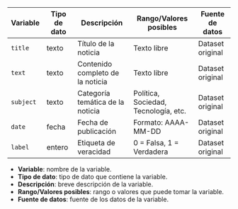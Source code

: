 | Variable | Tipo de dato | Descripción | Rango/Valores posibles | Fuente de datos |
|----------|--------------|-------------|-------------------------|-----------------|
| `title`  | texto        | Título de la noticia | Texto libre | Dataset original |
| `text`   | texto        | Contenido completo de la noticia | Texto libre | Dataset original |
| `subject`| texto        | Categoría temática de la noticia | Política, Sociedad, Tecnología, etc. | Dataset original |
| `date`   | fecha        | Fecha de publicación | Formato: AAAA-MM-DD | Dataset original |
| `label`  | entero       | Etiqueta de veracidad | 0 = Falsa, 1 = Verdadera | Dataset original |


- **Variable**: nombre de la variable.
- **Tipo de dato**: tipo de dato que contiene la variable.
- **Descripción**: breve descripción de la variable.
- **Rango/Valores posibles**: rango o valores que puede tomar la variable.
- **Fuente de datos**: fuente de los datos de la variable.
